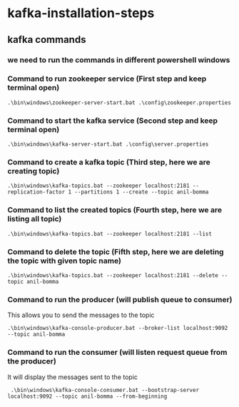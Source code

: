 # kafka-installation-steps

## kafka commands

### we need to run the commands in different powershell windows

### Command to run zookeeper service (First step and keep terminal open)

```.\bin\windows\zookeeper-server-start.bat .\config\zookeeper.properties ```

### Command to start the kafka service (Second step and keep terminal open)
``` .\bin\windows\kafka-server-start.bat .\config\server.properties ```

### Command to create a kafka topic (Third step, here we are creating topic)
```.\bin\windows\kafka-topics.bat --zookeeper localhost:2181 --replication-factor 1 --partitions 1 --create --topic anil-bomma```

### Command to list the created topics (Fourth step, here we are listing all topic)
``` .\bin\windows\kafka-topics.bat --zookeeper localhost:2181 --list ```

### Command to delete the topic (Fifth step, here we are deleting the topic with given topic name)
```.\bin\windows\kafka-topics.bat --zookeeper localhost:2181 --delete --topic anil-bomma ```

### Command to run the producer (will publish queue to consumer)
This allows you to send the messages to the topic

``` .\bin\windows\kafka-console-producer.bat --broker-list localhost:9092 --topic anil-bomma ```

### Command to run the consumer (will listen request queue from the producer)
It will display the messages sent to the topic

``` .\bin\windows\kafka-console-consumer.bat --bootstrap-server localhost:9092 --topic anil-bomma --from-beginning```
